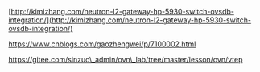 [http://kimizhang.com/neutron-l2-gateway-hp-5930-switch-ovsdb-integration/](http://kimizhang.com/neutron-l2-gateway-hp-5930-switch-ovsdb-integration/)

https://www.cnblogs.com/gaozhengwei/p/7100002.html

https://gitee.com/sinzuo\_admin/ovn\_lab/tree/master/lesson/ovn/vtep

